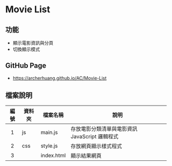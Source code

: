 # Movie List 

## 功能
* 顯示電影資訊與分頁
* 切換顯示模式

## GitHub Page
* https://archerhuang.github.io/AC/Movie-List

## 檔案說明

| 編號 | 資料夾 |  檔案名稱 | 說明  |
|:---:|---|---|---|
|1| js | main.js | 存放電影分類清單與電影資訊 JavaScript 邏輯程式 |
|2| css | style.js | 存放網頁顯示樣式程式 |
|3|  |  index.html | 顯示結果網頁 |
